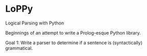 # LoPPy
Logical Parsing with Python

Beginnings of an attempt to write a Prolog-esque Python library. 

Goal 1: Write a parser to determine if a sentence is (syntactically) grammatical.
